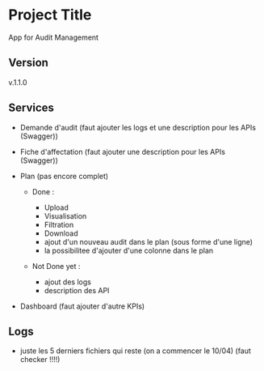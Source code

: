 
# Project Title


App for Audit Management 

## Version

v.1.1.0

## Services

- Demande d'audit (faut ajouter les logs et une description pour les APIs (Swagger))

- Fiche d'affectation (faut ajouter une description pour les APIs (Swagger))

- Plan (pas encore complet)
    - Done :
        - Upload
        - Visualisation
        - Filtration
        - Download
        - ajout d'un nouveau audit dans le plan (sous forme d'une ligne)
        - la possibilitee d'ajouter d'une colonne dans le plan

    - Not Done yet :
        - ajout des logs
        - description des API

- Dashboard (faut ajouter d'autre KPIs)

## Logs

- juste les 5 derniers fichiers qui reste (on a commencer le 10/04) (faut checker !!!!)
